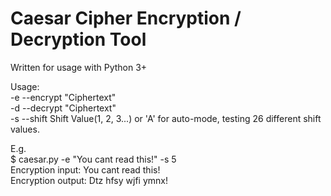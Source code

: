 # Caesar Cipher Encryption / Decryption Tool
Written for usage with Python 3+  
    
Usage:  
-e  --encrypt   "Ciphertext"  
-d   --decrypt   "Ciphertext"  
-s   --shift   Shift Value(1, 2, 3...) or 'A' for auto-mode, testing 26 different shift values.    
  
E.g.  
$ caesar.py -e "You cant read this!" -s 5  
Encryption input: You cant read this!  
Encryption output: Dtz hfsy wjfi ymnx!  